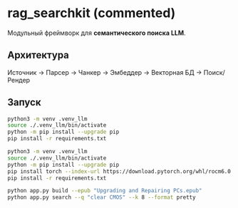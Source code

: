 # rag_searchkit (commented)
Модульный фреймворк для **семантического поиска LLM**.

## Архитектура
Источник → Парсер → Чанкер → Эмбеддер → Векторная БД → Поиск/Рендер

## Запуск
```bash
python3 -m venv .venv_llm
source ./.venv_llm/bin/activate
python -m pip install --upgrade pip
pip install -r requirements.txt
```

```bash
python3 -m venv .venv_llm
source ./.venv_llm/bin/activate
python -m pip install --upgrade pip
pip install torch --index-url https://download.pytorch.org/whl/rocm6.0
pip install -r requirements.txt
```

```bash
python app.py build --epub "Upgrading and Repairing PCs.epub"
python app.py search --q "clear CMOS" --k 8 --format pretty
```
